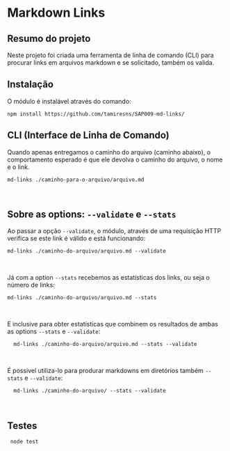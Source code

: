 # Markdown Links


## Resumo do projeto

Neste projeto foi criada uma ferramenta de linha de comando (CLI) para procurar links em arquivos markdown e se solicitado, também os valida.

## Instalação

O módulo é instalável através do comando:

    npm install https://github.com/tamiresns/SAP009-md-links/
       
## CLI (Interface de Linha de Comando)

Quando apenas entregamos o caminho do arquivo (caminho abaixo), o comportamento esperado é que ele devolva o caminho do arquivo, o nome e o link.

    md-links ./caminho-para-o-arquivo/arquivo.md

<br>

## Sobre as options: `--validate` e `--stats`

Ao passar a opção `--validate`, o módulo, através de uma requisição HTTP verifica se este link é válido e está funcionando:

    md-links ./caminho-do-arquivo/arquivo.md --validate

<br>

Já com a option `--stats` recebemos as estatísticas dos links, ou seja o número de links:

    md-links ./caminho-do-arquivo/arquivo.md --stats

 <br>

E inclusive para obter estatísticas que combinem os resultados de ambas as options `--stats` e `--validate`:
         
      md-links ./caminho-do-arquivo/arquivo.md --stats --validate
   
 <br>
 
 É possivel utiliza-lo para produrar markdowns em diretórios também `--stats` e `--validate`:
         
      md-links ./caminho-do-arquivo/ --stats --validate
   
 <br>

## Testes
     node test